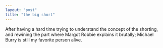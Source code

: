 ```yaml
---
layout: "post"
title: "the big short"
---
```


After having a hard time trying to understand the concept of the shorting, and rewining the part where Margot Robbie explains it brutally; Michael Burry is still my favorite person alive.